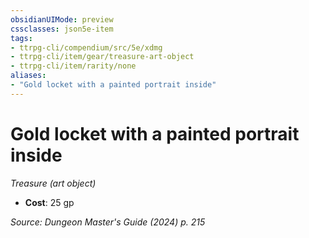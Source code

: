 ```yaml
---
obsidianUIMode: preview
cssclasses: json5e-item
tags:
- ttrpg-cli/compendium/src/5e/xdmg
- ttrpg-cli/item/gear/treasure-art-object
- ttrpg-cli/item/rarity/none
aliases: 
- "Gold locket with a painted portrait inside"
---
```

# Gold locket with a painted portrait inside
*Treasure (art object)*  


- **Cost**: 25 gp

*Source: Dungeon Master's Guide (2024) p. 215*